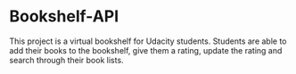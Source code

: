 # Bookshelf-API
This project is a virtual bookshelf for Udacity students. Students are able to add their books to the bookshelf, give them a rating, update the rating and search through their book lists.
